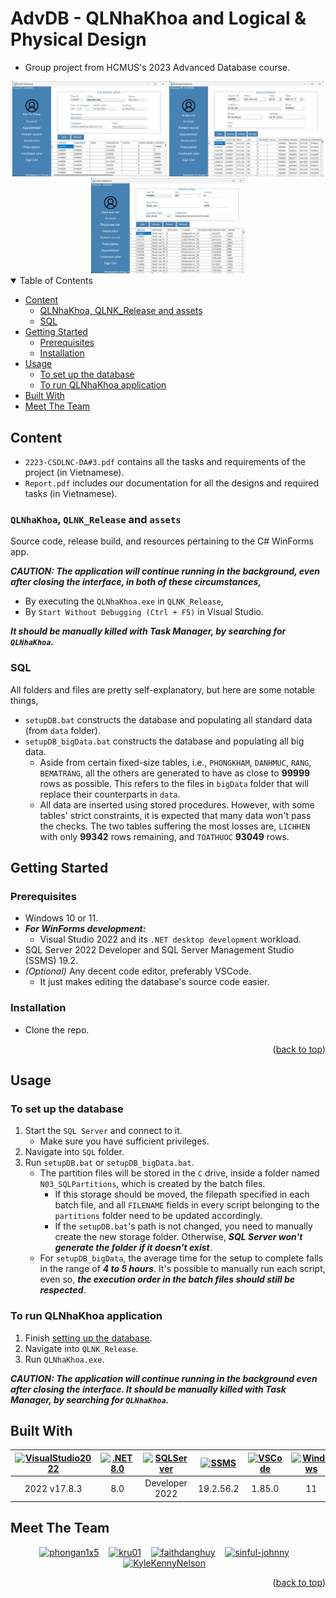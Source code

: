 <a name="readme-top"></a>

# AdvDB - QLNhaKhoa and Logical & Physical Design

-   Group project from HCMUS's 2023 Advanced Database course.

<div align="center">
  <img alt="Dentist" src="READMEsrc/dentist.jpg" width="49%" height="auto">
  <img alt="Employee" src="READMEsrc/empl.jpg" width="49%" height="auto">
</div>
<div align="center">
  <img alt="Admin" src="READMEsrc/admin.jpg" width="49%" height="auto">
</div>

<details open>
  <summary>Table of Contents</summary>
  <ul>
    <li>
      <a href="#content">Content</a>
      <ul>
        <li><a href="#qlnhakhoa-qlnk_release-and-assets">QLNhaKhoa, QLNK_Release and assets</a></li>
        <li><a href="#sql">SQL</a></li>
      </ul>
    </li>
    <li>
      <a href="#getting-started">Getting Started</a>
      <ul>
        <li><a href="#prerequisites">Prerequisites</a></li>
        <li><a href="#installation">Installation</a></li>
      </ul>
    </li>
    <li>
      <a href="#usage">Usage</a>
      <ul>
        <li><a href="#to-set-up-the-database">To set up the database</a></li>
        <li><a href="#to-run-qlnhakhoa-application">To run QLNhaKhoa application</a></li>
      </ul>
    </li>
    <li><a href="#built-with">Built With</a></li>
    <li><a href="#meet-the-team">Meet The Team</a></li>
  </ul>
</details>

## Content

-   `2223-CSDLNC-DA#3.pdf` contains all the tasks and requirements of the project (in Vietnamese).
-   `Report.pdf` includes our documentation for all the designs and required tasks (in Vietnamese).

### `QLNhaKhoa`, `QLNK_Release` and `assets`

Source code, release build, and resources pertaining to the C# WinForms app.

**_CAUTION: The application will continue running in the background, even after closing the interface, in both of these circumstances,_**

-   By executing the `QLNhaKhoa.exe` in `QLNK_Release`,
-   By `Start Without Debugging (Ctrl + F5)` in Visual Studio.

**_It should be manually killed with Task Manager, by searching for `QLNhaKhoa`._**

### SQL

All folders and files are pretty self-explanatory, but here are some notable things,

-   `setupDB.bat` constructs the database and populating all standard data (from `data` folder).
-   `setupDB_bigData.bat` constructs the database and populating all big data.
    -   Aside from certain fixed-size tables, i.e., `PHONGKHAM`, `DANHMUC`, `RANG`, `BEMATRANG`, all the others are generated to have as close to **99999** rows as possible. This refers to the files in `bigData` folder that will replace their counterparts in `data`.
    -   All data are inserted using stored procedures. However, with some tables' strict constraints, it is expected that many data won't pass the checks. The two tables suffering the most losses are, `LICHHEN` with only **99342** rows remaining, and `TOATHUOC` **93049** rows.

## Getting Started

### Prerequisites

-   Windows 10 or 11.
-   **_For WinForms development:_**
    -   Visual Studio 2022 and its `.NET desktop development` workload.
-   SQL Server 2022 Developer and SQL Server Management Studio (SSMS) 19.2.
-   _(Optional)_ Any decent code editor, preferably VSCode.
    -   It just makes editing the database's source code easier.

### Installation

-   Clone the repo.

<p align="right">(<a href="#readme-top">back to top</a>)</p>

## Usage

### To set up the database

1. Start the `SQL Server` and connect to it.
    - Make sure you have sufficient privileges.
1. Navigate into `SQL` folder.
1. Run `setupDB.bat` or `setupDB_bigData.bat`.
    - The partition files will be stored in the `C` drive, inside a folder named `N03_SQLPartitions`, which is created by the batch files.
        - If this storage should be moved, the filepath specified in each batch file, and all `FILENAME` fields in every script belonging to the `partitions` folder need to be updated accordingly.
        - If the `setupDB.bat`'s path is not changed, you need to manually create the new storage folder. Otherwise, **_SQL Server won't generate the folder if it doesn't exist_**.
    - For `setupDB_bigData`, the average time for the setup to complete falls in the range of **_4 to 5 hours_**. It's possible to manually run each script, even so, **_the execution order in the batch files should still be respected_**.

### To run QLNhaKhoa application

1. Finish [setting up the database](#to-set-up-the-database).
1. Navigate into `QLNK_Release`.
1. Run `QLNhaKhoa.exe`.

**_CAUTION: The application will continue running in the background even after closing the interface. It should be manually killed with Task Manager, by searching for `QLNhaKhoa`._**

## Built With

[vsicon]: https://skillicons.dev/icons?i=visualstudio&theme=dark
[vsurl]: https://visualstudio.microsoft.com/vs/
[dotneticon]: https://skillicons.dev/icons?i=dotnet
[dotneturl]: https://dotnet.microsoft.com/en-us/download/dotnet/8.0
[sqlservericon]: https://upload.wikimedia.org/wikipedia/de/thumb/8/8c/Microsoft_SQL_Server_Logo.svg/90px-Microsoft_SQL_Server_Logo.svg.png
[sqlserverurl]: https://www.microsoft.com/en-us/sql-server/sql-server-downloads
[ssmsicon]: https://i.imgur.com/cIfvzqP.png
[ssmsurl]: https://learn.microsoft.com/en-us/sql/ssms/download-sql-server-management-studio-ssms?view=sql-server-ver16
[vscodeicon]: https://skillicons.dev/icons?i=vscode&theme=dark
[vscodeurl]: https://code.visualstudio.com/
[windowsicon]: https://cdn.jsdelivr.net/gh/devicons/devicon/icons/windows8/windows8-original.svg
[windowsurl]: https://www.microsoft.com/en-us/windows/

| [![VisualStudio2022][vsicon]][vsurl] | [![.NET8.0][dotneticon]][dotneturl] | [![SQLServer][sqlservericon]][sqlserverurl] | [![SSMS][ssmsicon]][ssmsurl] | [![VSCode][vscodeicon]][vscodeurl] | [![Windows][windowsicon]][windowsurl] |
| :----------------------------------: | :---------------------------------: | :-----------------------------------------: | :--------------------------: | :--------------------------------: | :-----------------------------------: |
|             2022 v17.8.3             |                 8.0                 |               Developer 2022                |          19.2.56.2           |               1.85.0               |     &nbsp;&nbsp; 11 &nbsp;&nbsp;      |

## Meet The Team

<div align="center">
  <a href="https://github.com/phongan1x5"><img alt="phongan1x5" src="https://github.com/phongan1x5.png" width="60px" height="auto"></a>&nbsp;&nbsp;&nbsp;
  <a href="https://github.com/kru01"><img alt="kru01" src="https://github.com/kru01.png" width="60px" height="auto"></a>&nbsp;&nbsp;&nbsp;
  <a href="https://github.com/faithdanghuy"><img alt="faithdanghuy" src="https://github.com/faithdanghuy.png" width="60px" height="auto"></a>&nbsp;&nbsp;&nbsp;
  <a href="https://github.com/sinful-johnny"><img alt="sinful-johnny" src="https://github.com/sinful-johnny.png" width="60px" height="auto"></a>&nbsp;&nbsp;&nbsp;
  <a href="https://github.com/KyleKennyNelson"><img alt="KyleKennyNelson" src="https://github.com/KyleKennyNelson.png" width="60px" height="auto"></a>&nbsp;&nbsp;&nbsp;
</div>

<p align="right">(<a href="#readme-top">back to top</a>)</p>
